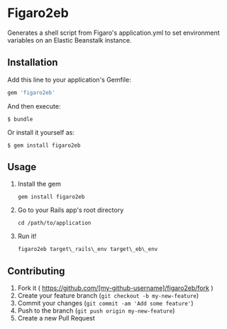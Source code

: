 # Figaro2eb

Generates a shell script from Figaro's application.yml to set environment variables on an Elastic Beanstalk instance.

## Installation

Add this line to your application's Gemfile:

```ruby
gem 'figaro2eb'
```

And then execute:

    $ bundle

Or install it yourself as:

    $ gem install figaro2eb

## Usage

1. Install the gem
    ```
    gem install figaro2eb
    ```

2. Go to your Rails app's root directory
    ```
    cd /path/to/application
    ```

3. Run it!
    ```
    figaro2eb target\_rails\_env target\_eb\_env
    ```

## Contributing

1. Fork it ( https://github.com/[my-github-username]/figaro2eb/fork )
2. Create your feature branch (`git checkout -b my-new-feature`)
3. Commit your changes (`git commit -am 'Add some feature'`)
4. Push to the branch (`git push origin my-new-feature`)
5. Create a new Pull Request
